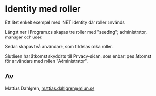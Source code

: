 # Identity med roller
Ett litet enkelt exempel med .NET identity där roller används.

Längst ner i Program.cs skapas tre roller med "seeding"; administrator, manager och user.

Sedan skapas två användare, som tilldelas olika roller.

Slutligen har åtkomst skyddats till Privacy-sidan, som enbart ges åtkomst för användare med rollen "Administrator".

## Av
Mattias Dahlgren, mattias.dahlgren@miun.se